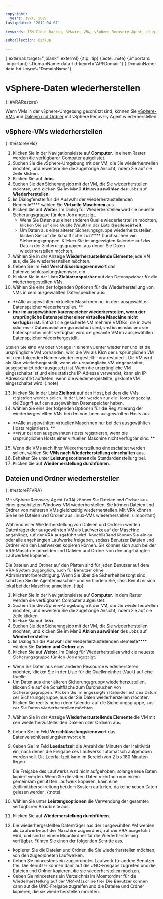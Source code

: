 ```yaml
---

copyright:
  years: 1994, 2019
lastupdated: "2019-04-01"

keywords: IBM Cloud Backup, VMware, VRA, vSphere Recovery Agent, plug-in, plugin, EVault, Carbonite, vSphere, backups

subcollection: Backup

---
```

{:external: target="_blank" .external}
{:tip: .tip}
{:note: .note}
{:important: .important}
{:DomainName: data-hd-keyref="APPDomain"}
{:DomainName: data-hd-keyref="DomainName"}

# vSphere-Daten wiederherstellen
{: #VRARestore}

Wenn VMs in der vSphere-Umgebung geschützt sind, können Sie [vSphere-VMs](#restoreVMs) und [Dateien und Ordner](#restoreFFVRA) mit vSphere Recovery Agent wiederherstellen.

## vSphere-VMs wiederherstellen
{: #restoreVMs}

1.	Klicken Sie in der Navigationsleiste auf **Computer**. In einem Raster werden die verfügbaren Computer aufgelistet.
2.	Suchen Sie die vSphere-Umgebung mit der VM, die Sie wiederherstellen möchten, und erweitern Sie die zugehörige Ansicht, indem Sie auf die Zeile klicken.
3.	Klicken Sie auf **Jobs**.
4.	Suchen Sie den Sicherungsjob mit der VM, die Sie wiederherstellen möchten, und klicken Sie im Menü **Aktion auswählen** des Jobs auf **Wiederherstellen**.
5.	Im Dialogfenster für die Auswahl der wiederherzustellenden Elemente**** wählen Sie **Virtuelle Maschinen** aus.
6.	Klicken Sie auf **Weiter**. Im Dialog für Wiederherstellen wird die neueste Sicherungsgruppe für den Job angezeigt.
    * Wenn Sie Daten aus einer anderen Quelle wiederherstellen möchten, klicken Sie auf eine Quelle (Vault) in der Liste **Quelleneinheit**.
    *	Um Daten aus einer älteren Sicherungsgruppe wiederherzustellen, klicken Sie auf die Schaltfläche zum**** Durchsuchen von Sicherungsgruppen. Klicken Sie im angezeigten Kalender auf das Datum der Sicherungsgruppen, aus denen Sie Daten wiederherstellen möchten.
7.	Wählen Sie in der Anzeige **Wiederherzustellende Elemente** jede VM aus, die Sie wiederherstellen möchten.
8.	Geben Sie im Feld **Verschlüsselungskennwort** das Datenverschlüsselungskennwort ein.
9.	Klicken Sie in der Liste **Zieldatenspeicher** auf den Datenspeicher für die wiederhergestellten VMs.
10.	Wählen Sie eine der folgenden Optionen für die Wiederherstellung von VMs in dem ausgewählten Datenspeicher aus:
  * **Alle ausgewählten virtuellen Maschinen nur in dem ausgewählten Datenspeicher wiederherstellen. **
  * **Nur im ausgewählten Datenspeicher wiederherstellen, wenn der ursprüngliche Datenspeicher einer virtuellen Maschine nicht verfügbar ist.** Enthält die gesicherte VM mehrere VMDKs, die in zwei oder mehr Datenspeichern gespeichert sind, und ist mindestens ein Datenspeicher nicht verfügbar, wird die gesamte VM im ausgewählten Datenspeicher wiederhergestellt.

  Stellen Sie eine VM oder Vorlage in einem vCenter wieder her und ist die ursprüngliche VM vorhanden, wird die VM als Klon der ursprünglichen VM mit dem folgenden Namen wiederhergestellt: <VMname>-vra-restored-<Date>. Die VM wird als Klon wiederhergestellt, wenn die ursprüngliche VM eingeschaltet, ausgeschaltet oder ausgesetzt ist. Wenn die ursprüngliche VM eingeschaltet ist und eine statische IP-Adresse verwendet, kann ein IP-Adresskonflikt auftreten, wenn die wiederhergestellte, geklonte VM eingeschaltet wird.
  {:note}

13.	Klicken Sie in der Liste **Zielhost** auf den Host, bei dem die VMs registriert werden sollen. In der Liste werden nur die Hosts angezeigt, die Zugriff auf den ausgewählten Datenspeicher haben.
14.	Wählen Sie eine der folgenden Optionen für die Registrierung der wiederhergestellten VMs bei den von Ihnen ausgewählten Hosts aus:
  * **Alle ausgewählten virtuellen Maschinen nur bei den ausgewählten Hosts registrieren. **
  * **Nur bei den ausgewählten Hosts registrieren, wenn die ursprünglichen Hosts einer virtuellen Maschine nicht verfügbar sind. **
15.	Wenn die VMs nach ihrer Wiederherstellung eingeschaltet werden sollen, wählen Sie **VMs nach Wiederherstellung einschalten** aus.
16.	Behalten Sie unter **Leistungsoptionen** die Standardeinstellung bei.
17.	Klicken Sie auf **Wiederherstellung durchführen**.

## Dateien und Ordner wiederherstellen
{: #restoreFFVRA}

Mit vSphere Recovery Agent (VRA) können Sie Dateien und Ordner aus einer geschützten Windows-VM wiederherstellen. Sie können Dateien und Ordner von mehreren VMs gleichzeitig wiederherstellen. Mit VRA können Sie keine Dateien und Ordner aus Linux-VMs wiederherstellen.
{:important}

Während einer Wiederherstellung von Dateien und Ordnern werden Datenträger der ausgewählten VM als Laufwerke auf der Maschine angehängt, auf der VRA ausgeführt wird. Anschließend können Sie einige oder alle angehängten Laufwerke freigeben, sodass Benutzer Dateien und Ordner von den Laufwerken kopieren können. Sie können sich auch bei der VRA-Maschine anmelden und Dateien und Ordner von den angehängten Laufwerken kopieren.

Die Dateien und Ordner auf den Platten sind für jeden Benutzer auf dem VRA-System zugänglich, auch für Benutzer ohne Administratorberechtigung. Wenn Sie über die Sicherheit besorgt sind, schützen Sie die Agentenmaschine und verhindern Sie, dass Benutzer sich lokal bei der Maschine anmelden.
{:tip}

1. Klicken Sie in der Navigationsleiste auf **Computer**. In dem Raster werden die verfügbaren Computer aufgelistet.
2. Suchen Sie die vSphere-Umgebung mit der VM, die Sie wiederherstellen möchten, und erweitern Sie die zugehörige Ansicht, indem Sie auf die Zeile klicken.
3. Klicken Sie auf **Jobs**.
4. Suchen Sie den Sicherungsjob mit der VM, die Sie wiederherstellen möchten, und klicken Sie im Menü **Aktion auswählen** des Jobs auf **Wiederherstellen**.
5. Im Dialog für die Auswahl der wiederherzustellenden Elemente**** wählen Sie **Dateien und Ordner** aus.
6. Klicken Sie auf **Weiter**. Im Dialog für Wiederherstellen wird die neueste Sicherungsgruppe für den Job angezeigt.
  * Wenn Sie Daten aus einer anderen Ressource wiederherstellen möchten, klicken Sie in der Liste für die Quelleneinheit (Vault) auf eine Quelle.
  * Um Daten aus einer älteren Sicherungsgruppe wiederherzustellen, klicken Sie auf die Schaltfläche zum Durchsuchen von Sicherungsgruppen. Klicken Sie im angezeigten Kalender auf das Datum der Sicherungsgruppe, aus der Sie Daten wiederherstellen möchten. Klicken Sie rechts neben dem Kalender auf die Sicherungsgruppe, aus der Sie Daten wiederherstellen möchten.
7. Wählen Sie in der Anzeige **Wiederherzustellende Elemente** die VM mit den wiederherzustellenden Dateien oder Ordnern aus.
8. Geben Sie im Feld **Verschlüsselungskennwort** das Datenverschlüsselungskennwort ein.
9. Geben Sie im Feld **Leerlaufzeit** die Anzahl der Minuten der Inaktivität ein, nach denen die Freigabe des Laufwerks automatisch aufgehoben werden soll. Die Leerlaufzeit kann im Bereich von 2 bis 180 Minuten liegen.

    Die Freigabe des Laufwerks wird nicht aufgehoben, solange neue Daten kopiert werden. Wenn Sie dieselben Daten mehrfach von einem gemeinsam genutzten Laufwerk kopieren, kann eine Zeitlimitüberschreitung bei dem System auftreten, da keine neuen Daten gelesen werden.
    {:note}

10.	Wählen Sie unter **Leistungsoptionen** die Verwendung der gesamten verfügbaren Bandbreite aus.
11.	Klicken Sie auf **Wiederherstellung durchführen**.
12. Die wiederhergestellten Datenträger aus der ausgewählten VM werden als Laufwerke auf der Maschine zugeordnet, auf der VRA ausgeführt wird, und sind in einem Mountordner für die Wiederherstellung verfügbar.  Führen Sie einen der folgenden Schritte aus.
  * Kopieren Sie die Dateien und Ordner, die Sie wiederherstellen möchten, von den zugeordneten Laufwerken.
  * Geben Sie mindestens ein zugeordnetes Laufwerk für andere Benutzer frei. Die Benutzer können dann auf die UNC-Freigabe zugreifen und die Dateien und Ordner kopieren, die sie wiederherstellen möchten.
  * Geben Sie mindestens ein Verzeichnis im Mountordner für die Wiederherstellung auf der VRA-Maschine frei. Die Benutzer können dann auf die UNC-Freigabe zugreifen und die Dateien und Ordner kopieren, die sie wiederherstellen möchten.
